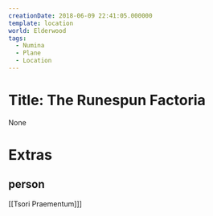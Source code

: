 ```yaml
---
creationDate: 2018-06-09 22:41:05.000000
template: location
world: Elderwood
tags:
  - Numina
  - Plane
  - Location
---
```



# Title: The Runespun Factoria

None

# Extras


## person

[[Tsori Praementum]]]

